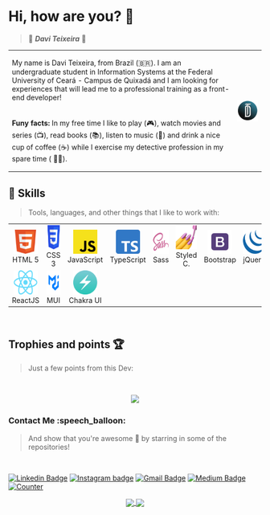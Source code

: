 <h1> Hi, how are you? 🖖 </h1>

> 🦇 **_Davi Teixeira_** 🦇

<table align="center">
  <tr>
    <td>
      <p>
        My name is Davi Teixeira, from Brazil (🇧🇷). I am an undergraduate student in Information Systems at the Federal University of Ceará - Campus de Quixadá
        and I am looking for experiences that will lead me to a professional training as a front-end developer!
      </p>
    </td>
    <td rowspan="2">
      <a href="https://daviteixeira-btm.github.io/">
        <img src="img/logo-daviteixeira-dev.png" width="200" align="right" alt="Computador Davi Teixeira" target="_blank">
      </a>
    </td>
  </tr>
  <tr>
    <td>
      <p>
        <strong>Funy facts:</strong> In my free time I like to play (🎮), 
        watch movies and series (📺), read books (📚), listen to music (🎵) and drink a nice cup of 
        coffee (☕️) while I exercise my detective profession in my spare time ( 🕵️‍♂️).
      </p>
    </td>
  </tr>
</table>

<h2 align="left"> 🚀 Skills </h2>

> Tools, languages, and other things that I like to work with:

<table align="center">
  <!-- First Line -->
  <tr>
    <td align="center" width="96">
      <a href="https://developer.mozilla.org/pt-BR/docs/Web/HTML" target="_blank">
        <img src="img/html5.png" width="48" height="48" alt="HTML 5" />
      </a>
      <br>HTML 5
    </td>
    <td align="center" width="96">
      <a href="https://developer.mozilla.org/pt-BR/docs/Web/CSS">
        <img src="img/css3.png" width="48" height="48" alt="CSS 3" />
      </a>
      <br>CSS 3
    </td>
    <td align="center" width="96">
      <a href="https://developer.mozilla.org/pt-BR/docs/Web/JavaScript">
        <img src="img/javascript.webp" width="48" height="48" alt="JavaScript" />
      </a>
      <br>JavaScript
    </td>
    <td align="center" width="96">
      <a href="https://www.typescriptlang.org/" >
        <img src="img/typescript.png" width="48" height="48" alt="TypeScript" />
      </a>
      <br>TypeScript
    </td>
    <td align="center" width="96">
      <a href="https://sass-lang.com/">
        <img src="img/sass.webp" width="48" height="48" alt="Sass" />
      </a>
      <br>Sass
    </td>
    <td align="center" width="96">
      <a href="https://styled-components.com/">
        <img src="img/styled-components.png" width="48" height="48" alt="Sass" />
      </a>
      <br>Styled C.
    </td>
    <td align="center" width="96">
      <a href="https://getbootstrap.com/">
        <img src="img/bootstrap.png" width="48" height="48" alt="Bootstrap" />
      </a>
      <br>Bootstrap
    </td>
    <td align="center" width="96">
      <a href="https://jquery.com/">
        <img src="img/jquery.png" width="48" height="48" alt="jQuery" />
      </a>
      <br>jQuery
    </td> 
  </tr>
  <tr>
    <td align="center" width="96">
      <a href="https://pt-br.reactjs.org/" >
        <img src="img/reactjs.png" width="48" height="48" alt="React" />
      </a>
      <br>ReactJS
    </td>
    <td align="center" width="96">
      <a href="https://mui.com/" >
        <img src="img/material-ui.png" 
             width="48" height="48" alt="Material UI" />
      </a>
      <br>MUI
    </td>
    <td align="center" width="96">
      <a href="https://chakra-ui.com/" >
        <img src="img/chakra-ui.png" 
             width="48" height="48" alt="Material UI" />
      </a>
      <br>Chakra UI
    </td>
  </tr>
  <!-- End of First Line -->
</table>

<br />

<h2 align="left"> Trophies and points 🏆 </h2>

> Just a few points from this Dev:

<br />

<p align="center">
  <img src="https://github-profile-trophy.vercel.app/?username=daviteixeira-btm&theme=dracula&row=2&no-bg=true&column=3&margin-w=15&margin-h=15" />
</p>

<h3 align="left"> Contact Me :speech_balloon: </h3>

> And show that you're awesome 🤩 by starring in some of the repositories!

<br />

[![Linkedin Badge](https://img.shields.io/badge/LinkedIn-0077B5?style=for-the-badge&logo=linkedin&logoColor=white&link)](https://www.linkedin.com/in/daviteixeira-me/)
[![Instagram badge](https://img.shields.io/badge/Instagram-E4405F?style=for-the-badge&logo=instagram&logoColor=white)](https://www.instagram.com/daviteixeira.dev/)
[![Gmail Badge](https://img.shields.io/badge/Gmail-D14836?style=for-the-badge&logo=gmail&logoColor=white)](mailto:daviteixeira.dev@gmail.com)
[![Medium Badge](https://img.shields.io/badge/Medium-12100E?style=for-the-badge&logo=medium&logoColor=white)](https://medium.com/@daviteixeira.btm)
[![Counter](https://komarev.com/ghpvc/?username=daviteixeira-btm&color=brightgreen)](https://www.daviteixeira.dev.br)

<div align="center">
  <a href="https://github.com/daviteixeira-btm">
  <img width="300px" align="center" 
       src="https://github-readme-stats.vercel.app/api/top-langs/?username=daviteixeira-btm&layout=compact&langs_count=8&theme=gotham"/>
  <img width="420px" align="center" 
       src="https://github-readme-stats.vercel.app/api?username=daviteixeira-btm&show_icons=true&theme=gotham&include_all_commits=true&count_private=true"/>
</div>
